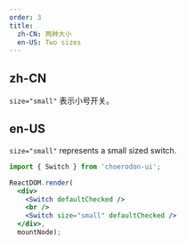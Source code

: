 ```yaml
---
order: 3
title:
  zh-CN: 两种大小
  en-US: Two sizes
---
```


## zh-CN

`size="small"` 表示小号开关。

## en-US

`size="small"` represents a small sized switch.

````jsx
import { Switch } from 'choerodon-ui';

ReactDOM.render(
  <div>
    <Switch defaultChecked />
    <br />
    <Switch size="small" defaultChecked />
  </div>,
  mountNode);
````
